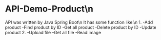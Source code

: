 # API-Demo-Product\n
API was written by Java Spring Boot\n
It has some function like:\n
1.
-Add product
-Find product by ID
-Get all product 
-Delete product by ID
-Update product
2.
-Upload file
-Get all file
-Read image 
